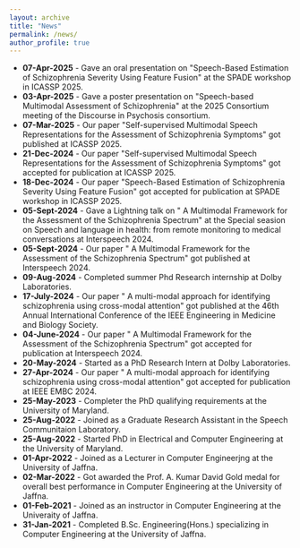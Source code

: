 ```yaml
---
layout: archive
title: "News"
permalink: /news/
author_profile: true
---
```

* **07-Apr-2025** - Gave an oral presentation on "Speech-Based Estimation of Schizophrenia Severity Using Feature Fusion" at the SPADE workshop in ICASSP 2025.
* **03-Apr-2025** - Gave a poster presentation on "Speech-based Multimodal Assessment of Schizophrenia" at the 2025 Consortium meeting of the Discourse in Psychosis consortium.
* **07-Mar-2025** - Our paper "Self-supervised Multimodal Speech Representations for the Assessment of Schizophrenia Symptoms" got published at ICASSP 2025.
* **21-Dec-2024** - Our paper "Self-supervised Multimodal Speech Representations for the Assessment of Schizophrenia Symptoms" got accepted for publication at ICASSP 2025.
* **18-Dec-2024** - Our paper "Speech-Based Estimation of Schizophrenia Severity Using Feature Fusion" got accepted for publication at SPADE workshop in ICASSP 2025.
* **05-Sept-2024** - Gave a Lightning talk on " A Multimodal Framework for the Assessment of the Schizophrenia Spectrum" at the Special seasion on Speech and language in health: from remote monitoring to medical conversations at Interspeech 2024.
* **05-Sept-2024** - Our paper " A Multimodal Framework for the Assessment of the Schizophrenia Spectrum" got published at Interspeech 2024.
* **09-Aug-2024** - Completed summer Phd Research internship at Dolby Laboratories.
* **17-July-2024** - Our paper " A multi-modal approach for identifying schizophrenia using cross-modal attention" got published at the 46th Annual International Conference of the IEEE Engineering in Medicine and Biology Society.
* **04-June-2024** - Our paper " A Multimodal Framework for the Assessment of the Schizophrenia Spectrum" got accepted for publication at Interspeech 2024.
* **20-May-2024** - Started as a PhD Research Intern at Dolby Laboratories.
* **27-Apr-2024** - Our paper " A multi-modal approach for identifying schizophrenia using cross-modal attention" got accepted for publication at IEEE EMBC 2024.
* **25-May-2023** - Completer the PhD qualifying requirements at the University of Maryland.
* **25-Aug-2022** - Joined as a Graduate Research Assistant in the Speech Communitaion Laboratory.
* **25-Aug-2022** - Started PhD in Electrical and Computer Engineering at the University of Maryland.
* **01-Apr-2022** - Joined as a Lecturer in Computer Engineerjng at the University of Jaffna.
* **02-Mar-2022** - Got awarded the Prof. A. Kumar David Gold medal for overall best performance in Computer Engineering at the University of Jaffna.
* **01-Feb-2021** - Joined as an instructor in Computer Engineering at the Univeraity of Jaffna.
* **31-Jan-2021** - Completed B.Sc. Engineering(Hons.) specializing in Computer Engineering at the University of Jaffna.

